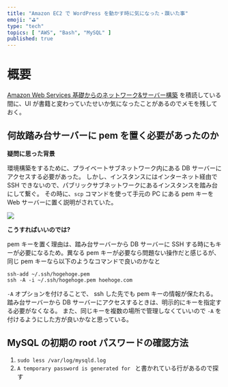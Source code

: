 ```yaml
---
title: "Amazon EC2 で WordPress を動かす時に気になった・躓いた事"
emoji: "⛳"
type: "tech"
topics: [ "AWS", "Bash", "MySQL" ]
published: true
---
```


# 概要

[Amazon Web Services 基礎からのネットワーク&サーバー構築](https://www.amazon.co.jp/dp/4822237443) を積読している間に、UI が書籍と変わっていたせいか気になったことがあるのでメモを残しておく。

## 何故踏み台サーバーに pem を置く必要があったのか

**疑問に思った背景**

環境構築をするために、プライベートサブネットワーク内にある DB サーバーにアクセスする必要があった。
しかし、インスタンスにはインターネット経由で SSH できないので、パブリックサブネットワークにあるインスタンスを踏み台にして繋ぐ。
その時に、`scp` コマンドを使って手元の PC にある pem キーを Web サーバーに置く説明がされていた。

![](https://storage.googleapis.com/zenn-user-upload/890xb1xp0hfty7hbmmellz7ddhcz)

**こうすればいいのでは?**

pem キーを置く理由は、踏み台サーバーから DB サーバーに SSH する時にもキーが必要になるため。異なる pem キーが必要なら問題ない操作だと感じるが、同じ pem キーなら以下のようなコマンドで良いのかなと

```shell script
ssh-add ~/.ssh/hogehoge.pem
ssh -A -i ~/.ssh/hogehoge.pem hoehoge.com
```

`-A` オプションを付けることで、 ssh した先でも pem キーの情報が保たれる。踏み台サーバーから DB サーバーにアクセスするときは、明示的にキーを指定する必要がなくなる。
また、同じキーを複数の場所で管理しなくていいので `-A` を付けるようにした方が良いかなと思っている。

## MySQL の初期の root パスワードの確認方法

1. `sudo less /var/log/mysqld.log`
2. `A temporary password is generated for ` と書かれている行があるので探す
